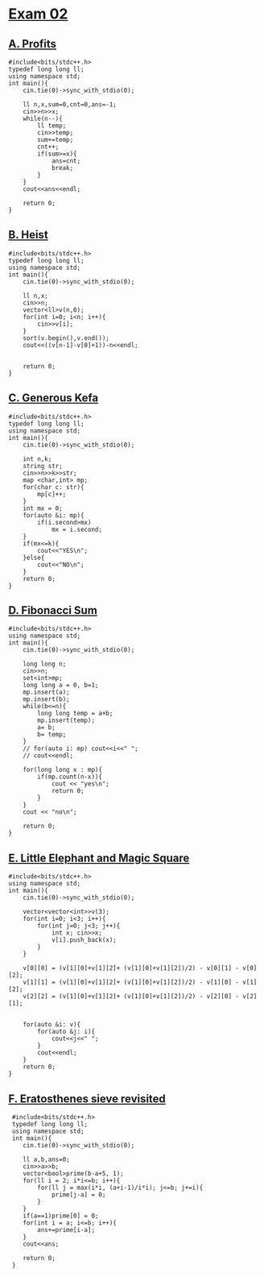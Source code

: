 # [Exam 02](https://codeforces.com/group/yg7WhsFsAp/contest/355499)


## [A. Profits](https://codeforces.com/group/yg7WhsFsAp/contest/355499/problem/A)

```
#include<bits/stdc++.h>
typedef long long ll;
using namespace std;
int main(){
    cin.tie(0)->sync_with_stdio(0);
    
    ll n,x,sum=0,cnt=0,ans=-1;
    cin>>n>>x;
    while(n--){
        ll temp;
        cin>>temp;
        sum+=temp;
        cnt++;
        if(sum>=x){
            ans=cnt;
            break;
        }
    }
    cout<<ans<<endl;
    
    return 0;
}
```

## [B. Heist](https://codeforces.com/group/yg7WhsFsAp/contest/355499/problem/B)

```
#include<bits/stdc++.h>
typedef long long ll;
using namespace std;
int main(){
    cin.tie(0)->sync_with_stdio(0);
    
    ll n,x;
    cin>>n;
    vector<ll>v(n,0);
    for(int i=0; i<n; i++){
        cin>>v[i];
    }
    sort(v.begin(),v.end());
    cout<<((v[n-1]-v[0]+1))-n<<endl;
    
    
    return 0;
}
```

## [C. Generous Kefa](https://codeforces.com/group/yg7WhsFsAp/contest/355499/problem/C)

```
#include<bits/stdc++.h>
typedef long long ll;
using namespace std;
int main(){
    cin.tie(0)->sync_with_stdio(0);
    
    int n,k;
    string str;
    cin>>n>>k>>str;
    map <char,int> mp;
    for(char c: str){
        mp[c]++;
    }
    int mx = 0;
    for(auto &i: mp){
        if(i.second>mx)
            mx = i.second;
    }
    if(mx<=k){
        cout<<"YES\n";
    }else{
        cout<<"NO\n";
    }
    return 0;
}
```

## [D. Fibonacci Sum](https://codeforces.com/group/yg7WhsFsAp/contest/355499/problem/D)

```
#include<bits/stdc++.h>
using namespace std;
int main(){
    cin.tie(0)->sync_with_stdio(0);
    
    long long n;
    cin>>n;
    set<int>mp;
    long long a = 0, b=1;
    mp.insert(a);
    mp.insert(b);
    while(b<=n){
        long long temp = a+b;
        mp.insert(temp);
        a= b;
        b= temp;
    }
    // for(auto i: mp) cout<<i<<" ";
    // cout<<endl;
    
    for(long long x : mp){
        if(mp.count(n-x)){
            cout << "yes\n";
            return 0;
        }
    }
    cout << "no\n";
    
    return 0;
}
```

## [E. Little Elephant and Magic Square](https://codeforces.com/group/yg7WhsFsAp/contest/355499/problem/E)

```
#include<bits/stdc++.h>
using namespace std;
int main(){
    cin.tie(0)->sync_with_stdio(0);
    
    vector<vector<int>>v(3);
    for(int i=0; i<3; i++){
        for(int j=0; j<3; j++){
            int x; cin>>x;
            v[i].push_back(x);
        }
    }
    
    v[0][0] = (v[1][0]+v[1][2]+ (v[1][0]+v[1][2])/2) - v[0][1] - v[0][2];
    v[1][1] = (v[1][0]+v[1][2]+ (v[1][0]+v[1][2])/2) - v[1][0] - v[1][2];
    v[2][2] = (v[1][0]+v[1][2]+ (v[1][0]+v[1][2])/2) - v[2][0] - v[2][1];
    
    
    for(auto &i: v){
        for(auto &j: i){
            cout<<j<<" ";
        }
        cout<<endl;
    }
    return 0;
}
```

## [F. Eratosthenes sieve revisited](https://codeforces.com/group/yg7WhsFsAp/contest/355499/problem/F)

```
 #include<bits/stdc++.h>
 typedef long long ll;
 using namespace std;
 int main(){
    cin.tie(0)->sync_with_stdio(0);
    
    ll a,b,ans=0; 
    cin>>a>>b;
    vector<bool>prime(b-a+5, 1);
    for(ll i = 2; i*i<=b; i++){
        for(ll j = max(i*i, (a+i-1)/i*i); j<=b; j+=i){
            prime[j-a] = 0;
        }
    }
    if(a==1)prime[0] = 0;
    for(int i = a; i<=b; i++){
        ans+=prime[i-a];
    }
    cout<<ans;
     
    return 0;
 }
```







